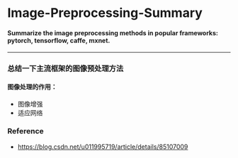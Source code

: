 # Image-Preprocessing-Summary

#### Summarize the image preprocessing methods in popular frameworks: pytorch, tensorflow, caffe, mxnet.
------
### 总结一下主流框架的图像预处理方法
#### 图像处理的作用：
* 图像增强
* 适应网络

### Reference
* https://blog.csdn.net/u011995719/article/details/85107009
